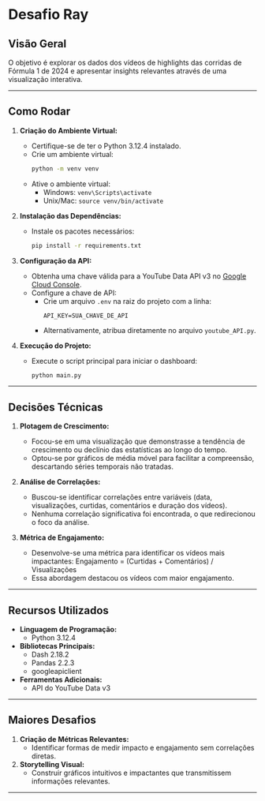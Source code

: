 # Desafio Ray

## Visão Geral

 O objetivo é explorar os dados dos vídeos de highlights das corridas de Fórmula 1 de 2024 e apresentar insights relevantes através de uma visualização interativa.

---

## Como Rodar

1. **Criação do Ambiente Virtual:**
   - Certifique-se de ter o Python 3.12.4 instalado.
   - Crie um ambiente virtual:
     ```bash
     python -m venv venv
     ```
   - Ative o ambiente virtual:
     - Windows: `venv\Scripts\activate`
     - Unix/Mac: `source venv/bin/activate`

2. **Instalação das Dependências:**
   - Instale os pacotes necessários:
     ```bash
     pip install -r requirements.txt
     ```

3. **Configuração da API:**
   - Obtenha uma chave válida para a YouTube Data API v3 no [Google Cloud Console](https://console.cloud.google.com/).
   - Configure a chave de API:
     - Crie um arquivo `.env` na raiz do projeto com a linha:
       ```env
       API_KEY=SUA_CHAVE_DE_API
       ```
     - Alternativamente, atribua diretamente no arquivo `youtube_API.py`.

4. **Execução do Projeto:**
   - Execute o script principal para iniciar o dashboard:
     ```bash
     python main.py
     ```

---

## Decisões Técnicas

1. **Plotagem de Crescimento:**
   - Focou-se em uma visualização que demonstrasse a tendência de crescimento ou declínio das estatísticas ao longo do tempo.
   - Optou-se por gráficos de média móvel para facilitar a compreensão, descartando séries temporais não tratadas.

2. **Análise de Correlações:**
   - Buscou-se identificar correlações entre variáveis (data, visualizações, curtidas, comentários e duração dos vídeos).
   - Nenhuma correlação significativa foi encontrada, o que redirecionou o foco da análise.

3. **Métrica de Engajamento:**
   - Desenvolve-se uma métrica para identificar os vídeos mais impactantes:
     Engajamento = (Curtidas + Comentários) / Visualizações
   - Essa abordagem destacou os vídeos com maior engajamento.

---

## Recursos Utilizados

- **Linguagem de Programação:**
  - Python 3.12.4
- **Bibliotecas Principais:**
  - Dash 2.18.2
  - Pandas 2.2.3
  - googleapiclient
- **Ferramentas Adicionais:**
  - API do YouTube Data v3

---

## Maiores Desafios

1. **Criação de Métricas Relevantes:**
   - Identificar formas de medir impacto e engajamento sem correlações diretas.
2. **Storytelling Visual:**
   - Construir gráficos intuitivos e impactantes que transmitissem informações relevantes.

---

